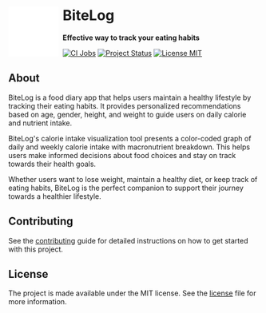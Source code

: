 <div align="left">
  <img title="title" src="./assets/icon.svg" alt="icon" align="left" width="100" style="padding-right: 1ch">
  <h1>BiteLog</h1>
  <p><strong>Effective way to track your eating habits</strong></p>
</div>

[![CI Jobs](https://github.com/KGuz/bite-log/actions/workflows/ci.yml/badge.svg)](https://github.com/KGuz/bite-log/actions/workflows/ci.yml)
[![Project Status](https://www.repostatus.org/badges/latest/active.svg)](https://www.repostatus.org/#active)
[![License MIT](https://img.shields.io/badge/license-MIT-blue)](#license)

## About

BiteLog is a food diary app that helps users maintain a healthy lifestyle by tracking their eating habits. It provides personalized recommendations based on age, gender, height, and weight to guide users on daily calorie and nutrient intake.

BiteLog's calorie intake visualization tool presents a color-coded graph of daily and weekly calorie intake with macronutrient breakdown. This helps users make informed decisions about food choices and stay on track towards their health goals.

Whether users want to lose weight, maintain a healthy diet, or keep track of eating habits, BiteLog is the perfect companion to support their journey towards a healthier lifestyle.

## Contributing

See the [contributing](Contributing.md) guide for detailed instructions on how to get started with this project.

## License

The project is made available under the MIT license. See the [license](License.md) file for more information.
